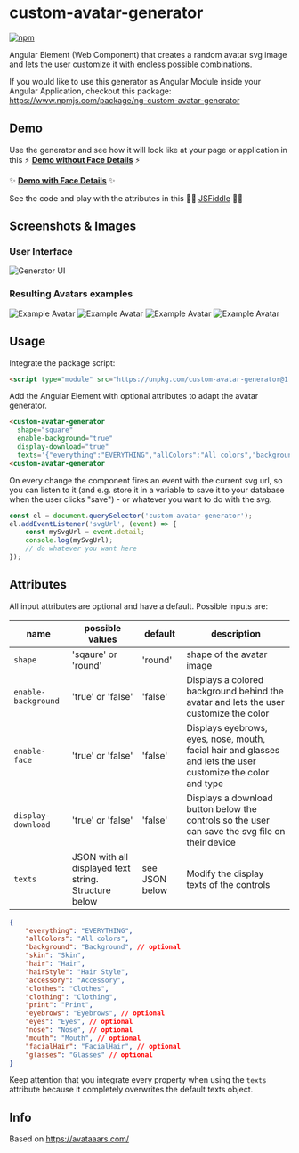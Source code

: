# custom-avatar-generator
[![npm](https://flat.badgen.net/npm/v/custom-avatar-generator)](https://www.npmjs.com/package/custom-avatar-generator)

Angular Element (Web Component) that creates a random avatar svg image and lets the user customize it with endless possible combinations.

If you would like to use this generator as Angular Module inside your Angular Application, checkout this package:
https://www.npmjs.com/package/ng-custom-avatar-generator

## Demo
Use the generator and see how it will look like at your page or application in this
⚡
**[Demo without Face Details](https://htmlpreview.github.io/?https://github.com/maidi29/custom-avatar-generator/demo/demo/index.html)**
⚡

✨
**[Demo with Face Details](https://htmlpreview.github.io/?https://github.com/maidi29/custom-avatar-generator/demo/demo/demo-with-face.html)**
✨

See the code and play with the attributes in this 
👩‍💻
[JSFiddle](https://jsfiddle.net/maidi/L4so8gyj/)
👩‍💻

## Screenshots & Images
### User Interface
![Generator UI](https://raw.githubusercontent.com/maidi29/custom-avatar-generator/images/images/generator-interface.PNG)
### Resulting Avatars examples
![Example Avatar](https://raw.githubusercontent.com/maidi29/custom-avatar-generator/images/images/avatar-example-3.svg)
![Example Avatar](https://raw.githubusercontent.com/maidi29/custom-avatar-generator/images/images/avatar-example-2.svg)
![Example Avatar](https://raw.githubusercontent.com/maidi29/custom-avatar-generator/images/images/avatar-example-1.svg)
![Example Avatar](https://raw.githubusercontent.com/maidi29/custom-avatar-generator/images/images/avatar-example-4.svg)
## Usage
Integrate the package script:
````html
<script type="module" src="https://unpkg.com/custom-avatar-generator@1.2.0"></script>
````
Add the Angular Element with optional attributes to adapt the avatar generator.
````html
<custom-avatar-generator 
  shape="square" 
  enable-background="true" 
  display-download="true" 
  texts='{"everything":"EVERYTHING","allColors":"All colors","background":"Background","skin":"Skin","hair":"Hair","hairStyle":"Hair Style","accessory":"Accessory","clothes":"Clothes","clothing":"Clothing","print":"Print"}'>
<custom-avatar-generator 
````
On every change the component fires an event with the current svg url, so you can listen to it (and e.g. store it in a variable to save it to your database when the user clicks "save") - or whatever you want to do with the svg.
```javascript
const el = document.querySelector('custom-avatar-generator');
el.addEventListener('svgUrl', (event) => {
    const mySvgUrl = event.detail;
    console.log(mySvgUrl);
    // do whatever you want here
});
````
## Attributes
All input attributes are optional and have a default. Possible inputs are:

| name               | possible values                                     | default        | description                                                                                     |
| -------------      |-------------                                        | ----           | -----                                                                                           |
| `shape`            | 'sqaure' or 'round'                                 | 'round'        | shape of the avatar image                                                                       |
| `enable-background`| 'true' or 'false'                                   | 'false'        | Displays a colored background behind the avatar and lets the user customize the color           |
| `enable-face`      | 'true' or 'false'                                   | 'false'        | Displays eyebrows, eyes, nose, mouth, facial hair and glasses and lets the user customize the color and type           |
| `display-download` | 'true' or 'false'                                   | 'false'        | Displays a download button below the controls so the user can save the svg file on their device |
| `texts`            | JSON with all displayed text string. Structure below| see JSON below | Modify the display texts of the controls                                                        |
```json
{
    "everything": "EVERYTHING",
    "allColors": "All colors",
    "background": "Background", // optional
    "skin": "Skin",
    "hair": "Hair",
    "hairStyle": "Hair Style",
    "accessory": "Accessory",
    "clothes": "Clothes",
    "clothing": "Clothing",
    "print": "Print",
    "eyebrows": "Eyebrows", // optional
    "eyes": "Eyes", // optional
    "nose": "Nose", // optional
    "mouth": "Mouth", // optional
    "facialHair": "FacialHair", // optional
    "glasses": "Glasses" // optional
}
```
Keep attention that you integrate every property when using the `texts` attribute because it completely overwrites the default texts object.

## Info
Based on https://avataaars.com/
